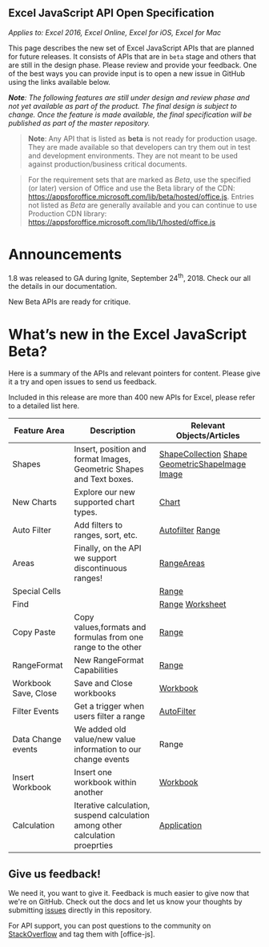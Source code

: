 ## Excel JavaScript API Open Specification

_Applies to: Excel 2016, Excel Online, Excel for iOS, Excel for Mac_

This page describes the new set of Excel JavaScript APIs that are planned for future releases. It consists of APIs that are in `beta` stage and others that are still in the design phase. Please review and provide your feedback. One of the best ways you can provide input is to open a new issue in GitHub using the links available below.

_**Note**: The following features are still under design and review phase and not yet available as part of the product. The final design is subject to change. Once the feature is made available, the final specification will be published as part of the master repository._

> **Note**: Any API that is listed as **beta** is not ready for production usage. They are made available so that developers can try them out in test and development environments. They are not meant to be used against production/business critical documents. 

> For the requirement sets that are marked as *Beta*, use the specified (or later) version of Office and use the Beta library of the CDN: https://appsforoffice.microsoft.com/lib/beta/hosted/office.js. Entries not listed as *Beta* are generally available and you can continue to use Production CDN library: https://appsforoffice.microsoft.com/lib/1/hosted/office.js

# Announcements

1.8 was released to GA during Ignite, September 24<sup>th</sup>, 2018\. Check our all the details in our documentation.

New Beta APIs are ready for critique.

# What’s new in the Excel JavaScript Beta?

Here is a summary of the APIs and relevant pointers for content. Please give it a try and open issues to send us feedback.

Included in this release are more than 400 new APIs for Excel, please refer to a detailed list here.

| Feature Area | Description | Relevant Objects/Articles |
| --- | --- | --- |
| Shapes | Insert, position and format Images, Geometric Shapes and Text boxes. | [ShapeCollection](/reference/excel/shapecollection.md) [Shape](/reference/excel/shape.md) [GeometricShapeImage](/reference/excel/geometrishape.md)  [Image](/reference/excel/image.md) |
| New Charts | Explore our new supported chart types. | [Chart](/reference/excel/chert.md) |
| Auto Filter | Add filters to ranges, sort, etc. | [Autofilter](/reference/excel/utofilter.md) [Range](/reference/excel/range.md) |
| Areas | Finally, on the API we support discontinuous ranges! | [RangeAreas](/reference/excel/rangeareas.md) |
| Special Cells |   | [Range](/reference/excel/range.md)|
| Find |   | [Range](/reference/excel/range.md) [Worksheet](/reference/excel/worksheet.md) |
| Copy Paste | Copy values,formats and formulas from one range to the other  | [Range](/reference/excel/range.md) |
| RangeFormat | New RangeFormat Capabilities  | [Range](/reference/excel/range.md) |
| Workbook Save, Close | Save and Close workbooks  | [Workbook](/reference/excel/workbook.md) |
| Filter Events | Get a trigger when users filter a range  | [AutoFilter](/reference/excel/autofilter.md) |
| Data Change events | We added old value/new value information to our change events  | Range |
| Insert Workbook | Insert one workbook within another  | [Workbook](/reference/excel/workbook.md) |
| Calculation |  Iterative calculation, suspend calculation among other calculation proeprties   | [Application](/reference/excel/application.md) |

## Give us feedback!

We need it, you want to give it. Feedback is much easier to give now that we're on GitHub. Check out the docs and let us know your thoughts by submitting [issues](https://github.com/OfficeDev/office-js-docs/issues) directly in this repository.

For API support, you can post questions to the community on [StackOverflow](http://stackoverflow.com/questions/tagged/office-js) and tag them with [office-js].
